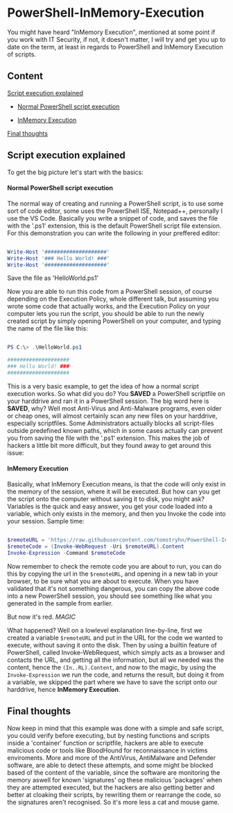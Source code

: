 # PowerShell-InMemory-Execution

You might have heard "InMemory Execution", mentioned at some point if you work with IT Security, if not, it doesn't matter, I will try and get you up to date on the term, at least in regards to PowerShell and InMemory Execution of scripts. 


## Content

[Script execution explained](#script-execution-explained)

- [Normal PowerShell script execution](#normal-powershell-script-execution)

- [InMemory Execution](#inmemory-execution)

[Final thoughts](#final-thoughts)


## Script execution explained

To get the big picture let's start with the basics:

#### Normal PowerShell script execution

The normal way of creating and running a PowerShell script, is to use some sort of code editor, some uses the PowerShell ISE, Notepad++, personally I use the VS Code. Basically you write a snippet of code, and saves the file with the '.ps1' extension, this is the default PowerShell script file extension. For this demonstration you can write the following in your preffered editor:

```PowerShell

Write-Host '####################'
Write-Host '### Hello World! ###'
Write-Host '####################'

```

Save the file as 'HelloWorld.ps1'

Now you are able to run this code from a PowerShell session, of course depending on the Execution Policy, whole different talk, but assuming you wrote some code that actually works, and the Execution Policy on your computer lets you run the script, you should be able to run the newly created script by simply opening PowerShell on your computer, and typing the name of the file like this:

```PowerShell

PS C:\> .\HelloWorld.ps1

####################
### Hello World! ###
####################

```

This is a very basic example, to get the idea of how a normal script execution works. So what did you do? You **SAVED** a PowerShell scriptfile on your harddrive and ran it in a PowerShell session. The big word here is **SAVED**, why? Well most Anti-Virus and Anti-Malware programs, even older or cheap ones, will almost certainly scan any new files on your harddrive, especially scriptfiles. Some Administrators actually blocks all script-files outside predefined known paths, which in some cases actually can prevent you from saving the file with the '.ps1' extension. This makes the job of hackers a little bit more difficult, but they found away to get around this issue:

#### InMemory Execution

Basically, what InMemory Execution means, is that the code will only exist in the memory of the session, where it will be executed. But how can you get the script onto the computer without saving it to disk, you might ask? Variables is the quick and easy answer, you get your code loaded into a variable, which only exists in the memory, and then you Invoke the code into your session.
Sample time:

```PowerShell

$remoteURL = 'https://raw.githubusercontent.com/tomstryhn/PowerShell-InMemory-Execution/main/codesamples/VeryFriendlyCode.ps1'       
$remoteCode = (Invoke-WebRequest -Uri $remoteURL).Content  
Invoke-Expression -Command $remoteCode

```

Now remember to check the remote code you are about to run, you can do this by copying the url in the `$remoteURL`, and opening in a new tab in your browser, to be sure what you are about to execute. When you have validated that it's not something dangerous, you can copy the above code into a new PowerShell session, you should see something like what you generated in the sample from earlier.

But now it's red. *MAGIC*

What happened? Well on a lowlevel explanation line-by-line, first we created a variable `$remoteURL` and put in the URL for the code we wanted to execute, without saving it onto the disk. Then by using a builtin feature of PowerShell, called Invoke-WebRequest, which simply acts as a browser and contacts the URL, and getting all the information, but all we needed was the content, hence the `(In..RL).Content`, and now to the magic, by using the `Invoke-Expression` we run the code, and returns the result, but doing it from a variable, we skipped the part where we have to save the script onto our harddrive, hence **InMemory Execution**.

## Final thoughts

Now keep in mind that this example was done with a simple and safe script, you could verify before executing, but by nesting functions and scripts inside a 'container' function or scriptfile, hackers are able to execute malicious code or tools like BloodHound for reconnaissance in victims enviroments. More and more of the AntiVirus, AntiMalware and Defender software, are able to detect these attempts, and some might be blocked based of the content of the variable, since the software are monitoring the memory aswell for known 'signatures' og these malicious 'packages' when they are attempted executed, but the hackers are also getting better and better at cloaking their scripts, by rewriting them or rearrange the code, so the signatures aren't recognised. So it's more less a cat and mouse game.

